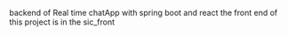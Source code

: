 backend of Real time chatApp with spring boot  and react  the front end of this project is in the sic_front
